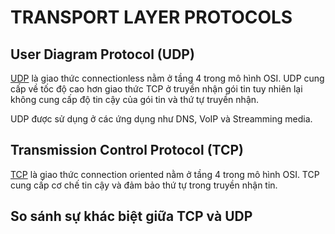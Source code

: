 # TRANSPORT LAYER PROTOCOLS

## User Diagram Protocol (UDP)

[UDP](./UDP/index.md) là giao thức connectionless nằm ở tầng 4 trong mô hình OSI. UDP cung cấp về tốc độ cao hơn giao thức TCP ở truyền nhận gói tin tuy nhiên lại không cung cấp độ tin cậy của gói tin và thứ tự truyền nhận.

UDP được sử dụng ở các ứng dụng như DNS, VoIP và Streamming media.

## Transmission Control Protocol (TCP)

[TCP](./TCP/index.md) là giao thức connection oriented nằm ở tầng 4 trong mô hình OSI. TCP cung cấp cơ chế tin cậy và đảm bảo thứ tự trong truyền nhận tin.

## So sánh sự khác biệt giữa TCP và UDP
